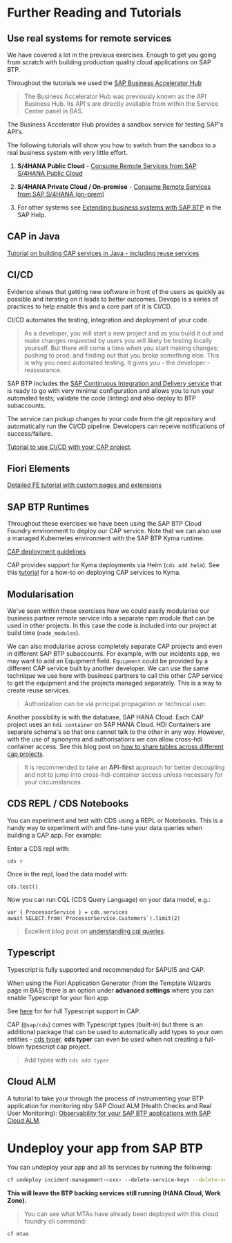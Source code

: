 # Further Reading and Tutorials

## Use real systems for remote services

We have covered a lot in the previous exercises. Enough to get you going from scratch with building production quality cloud applications on SAP BTP.

Throughout the tutorials we used the [SAP Business Accelerator Hub](api.sap.com)

> The Business Accelerator Hub was previously known as the API Business Hub. Its API's are directly available from within the Service Center panel in BAS.

The Business Accelerator Hub provides a sandbox service for testing SAP's API's.

The following tutorials will show you how to switch from the sandbox to a real business system with very little effort.

1. __S/4HANA Public Cloud__ - [Consume Remote Services from SAP S/4HANA Public Cloud](https://developers.sap.com/mission.btp-consume-external-service-cap.html)

2. __S/4HANA Private Cloud / On-premise__ - [Consume Remote Services from SAP S/4HANA (on-prem)](https://developers.sap.com/mission.btp-consume-external-service-s4hana-cap.html)

3. For other systems see [Extending business systems with SAP BTP](https://help.sap.com/docs/btp/sap-business-technology-platform/btp-extensions) in the SAP Help.

## CAP in Java

[Tutorial on building CAP services in Java - including reuse services](https://developers.sap.com/mission.cap-java-app.html)

## CI/CD

Evidence shows that getting new software in front of the users as quickly as possible and iterating on it leads to better outcomes. Devops is a series of practices to help enable this and a core part of it is CI/CD.

CI/CD automates the testing, integration and deployment of your code.

> As a developer, you will start a new project and as you build it out and make changes requested by users you will likely be testing locally yourself. But there will come a time when you start making changes; pushing to prod; and finding out that you broke something else. This is why you need automated testing. It gives you - the developer - reassurance.

SAP BTP includes the [SAP Continuous Integration and Delivery service](https://discovery-center.cloud.sap/serviceCatalog/continuous-integration--delivery?region=all) that is ready to go with very minimal configuration and allows you to run your automated tests; validate the code (linting) and also deploy to BTP subaccounts.

The service can pickup changes to your code from the git repository and automatically run the CI/CD pipeline. Developers can receive notifications of success/failure.

[Tutorial to use CI/CD with your CAP project](https://developers.sap.com/tutorials/cicd-start-cap.html).

## Fiori Elements

[Detailed FE tutorial with custom pages and extensions](https://github.com/SAP-samples/teched2023-DT262)

## SAP BTP Runtimes

Throughout these exercises we have been using the SAP BTP Cloud Foundry environment to deploy our CAP service. Note that we can also use a managed Kubernetes environment with the SAP BTP Kyma runtime.

[CAP deployment guidelines](https://cap.cloud.sap/docs/guides/deployment/)

CAP provides support for Kyma deployments via Helm (`cds add helm`). See this [tutorial](https://developers.sap.com/mission.btp-deploy-cap-kyma.html) for a how-to on deploying CAP services to Kyma.

## Modularisation

We've seen within these exercises how we could easily modularise our business partner remote service into a separate npm module that can be used in other projects. In this case the code is included into our project at build time (`node_modules`).

We can also modularise across completely separate CAP projects and even in different SAP BTP subaccounts. For example, with our incidents app, we may want to add an Equipment field. `Equipment` could be provided by a different CAP service built by another developer. We can use the same technique we use here with business partners to call this other CAP service to get the equipment and the projects managed separately. This is a way to create reuse services.

> Authorization can be via principal propagation or technical user.

Another possibility is with the database, SAP HANA Cloud. Each CAP project uses an `hdi container` on SAP HANA Cloud. HDI Containers are separate schema's so that one cannot talk to the other in any way.
However, with the use of synonyms and authorisations we can allow cross-hdi container access. See this blog post on [how to share tables across different cap projects](https://blogs.sap.com/2021/10/03/how-to-share-tables-across-different-cap-projects/).

> It is recommended to take an **API-first** approach for better decoupling and not to jump into cross-hdi-container access unless necessary for your circumstances.

## CDS REPL / CDS Notebooks

You can experiment and test with CDS using a REPL or Notebooks. This is a handy way to experiment with and fine-tune your data queries when building a CAP app. For example:

Enter a CDS repl with:

```
cds r
```

Once in the repl, load the data model with:

```
cds.test()
```

Now you can run CQL (CDS Query Language) on your data model, e.g.:

```
var { ProcessorService } = cds.services
await SELECT.from(`ProcessorService.Customers`).limit(2)
```

> Excellent blog post on [understanding cql queries](https://blogs.sap.com/2023/05/15/sapcap-understanding-cql-queries-node.js/).


## Typescript

Typescript is fully supported and recommended for SAPUI5 and CAP.

When using the Fiori Application Generator (from the Template Wizards page in BAS) there is an option under __advanced settings__ where you can enable Typescript for your fiori app.

See [here](https://cap.cloud.sap/docs/node.js/typescript#enable-typescript-support) for for full Typescript support in CAP.

CAP (`@sap/cds`) comes with Typescript types (built-in) but there is an additional package that can be used to automatically add types to your own entities - [cds typer](https://cap.cloud.sap/docs/tools/cds-typer#cds-typer-vscode). **cds typer** can even be used when not creating a full-blown typescript cap project.
> Add types with `cds add typer`

## Cloud ALM

A tutorial to take your through the process of instrumenting your BTP application for monitoring nby SAP Cloud ALM (Health Checks and Real User Monitoring): [Observability for your SAP BTP applications with SAP Cloud ALM](https://github.com/SAP-samples/teched2023-XP261).

# Undeploy your app from SAP BTP

You can undeploy your app and all its services by running the following:

```bash
cf undeploy incident-management-<xxx> --delete-service-keys --delete-services
```

__This will leave the BTP backing services still running (HANA Cloud, Work Zone).__

> You can see what MTAs have already been deployed with this cloud foundry cli command:
```
cf mtas
```

